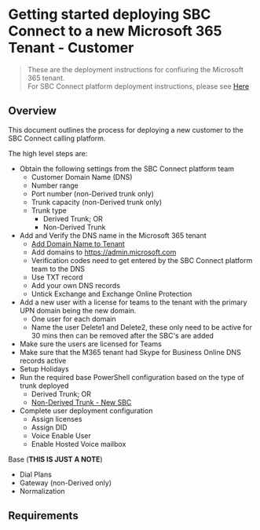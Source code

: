 # Getting started deploying SBC Connect to a new Microsoft 365 Tenant - Customer
> These are the deployment instructions for confiuring the Microsoft 365 tenant.
<br> For SBC Connect platform deployment instructions, please see [Here](getting-started-new-tenant-platform.md)

## Overview
This document outlines the process for deploying a new customer to the SBC Connect calling platform.

The high level steps are:
- Obtain the following settings from the SBC Connect platform team
  - Customer Domain Name (DNS)
  - Number range
  - Port number (non-Derived trunk only)
  - Trunk capacity (non-Derived trunk only)
  - Trunk type
    - Derived Trunk; OR
    - Non-Derived Trunk
- Add and Verify the DNS name in the Microsoft 365 tenant
  - [Add Domain Name to Tenant](add-domain-name-to-tenant.md)
  - Add domains to https://admin.microsoft.com
  - Verification codes need to get entered by the SBC Connect platform team to the DNS
  - Use TXT record
  - Add your own DNS records
  - Untick Exchange and Exchange Online Protection
- Add a new user with a license for teams to the tenant with the primary UPN domain being the new domain.
  - One user for each domain
  - Name the user Delete1 and Delete2, these only need to be active for 30 mins then can be removed after the SBC's are added
- Make sure the users are licensed for Teams
- Make sure that the M365 tenant had Skype for Business Online DNS records active
- Setup Holidays
- Run the required base PowerShell configuration based on the type of trunk deployed
  - Derived Trunk; OR
  - [Non-Derived Trunk - New SBC](new-sbc-deployment-to-tenant.md)
- Complete user deployment configuration
  - Assign licenses
  - Assign DID
  - Voice Enable User
  - Enable Hosted Voice mailbox

Base (**THIS IS JUST A NOTE**)
- Dial Plans
- Gateway (non-Derived only)
- Normalization

## Requirements
